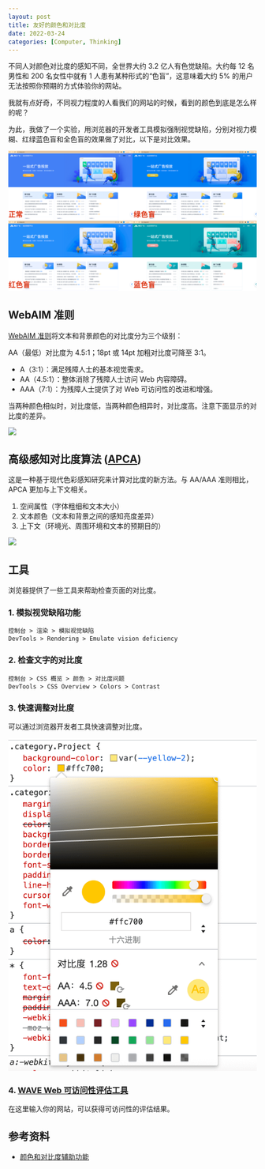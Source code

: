 ```yaml
---
layout: post
title: 友好的颜色和对比度
date: 2022-03-24
categories: [Computer, Thinking]
---
```


不同人对颜色对比度的感知不同，全世界大约 3.2 亿人有色觉缺陷。大约每 12 名男性和 200 名女性中就有 1 人患有某种形式的“色盲”，这意味着大约 5% 的用户无法按照你预期的方式体验你的网站。

我就有点好奇，不同视力程度的人看我们的网站的时候，看到的颜色到底是怎么样的呢？

为此，我做了一个实验，用浏览器的开发者工具模拟强制视觉缺陷，分别对视力模糊、红绿蓝色盲和全色盲的效果做了对比，以下是对比效果。

![](/assets/2022/2022-03-25-contrast-compare.png)

## WebAIM 准则

[WebAIM 准则](https://webaim.org/standards/wcag/)将文本和背景颜色的对比度分为三个级别：

AA（最低）对比度为 4.5:1；18pt 或 14pt 加粗对比度可降至 3:1。

- A（3:1）：满足残障人士的基本视觉需求。
- AA（4.5:1）：整体消除了残障人士访问 Web 内容障碍。
- AAA（7:1）：为残障人士提供了对 Web 可访问性的改进和增强。

当两种颜色相似时，对比度低，当两种颜色相异时，对比度高。注意下面显示的对比度的差异。

![](https://web-dev.imgix.net/image/admin/DcYclKelVqhQ2CWlIG97.jpg?auto=format&w=1600)

## 高级感知对比度算法 ([APCA](https://w3c.github.io/silver/guidelines/methods/Method-font-characteristic-contrast.html))

这是一种基于现代色彩感知研究来计算对比度的新方法。与 AA/AAA 准则相比，APCA 更加与上下文相关。

1. 空间属性（字体粗细和文本大小）
2. 文本颜色（文本和背景之间的感知亮度差异）
3. 上下文（环境光、周围环境和文本的预期目的）

![](https://web-dev.imgix.net/image/admin/YhGKRLYvt37j3ldlwiXE.png?auto=format&w=1600)

## 工具

浏览器提供了一些工具来帮助检查页面的对比度。

### 1. 模拟视觉缺陷功能

```
控制台 > 渲染 > 模拟视觉缺陷
DevTools > Rendering > Emulate vision deficiency
```

### 2. 检查文字的对比度

```
控制台 > CSS 概览 > 颜色 > 对比度问题
DevTools > CSS Overview > Colors > Contrast
```

### 3. 快速调整对比度

可以通过浏览器开发者工具快速调整对比度。

![](/assets/2022/0324-contrast.png)

### 4. [WAVE Web 可访问性评估工具](https://wave.webaim.org/report)

在这里输入你的网站，可以获得可访问性的评估结果。

## 参考资料

- [颜色和对比度辅助功能](https://web.dev/color-and-contrast-accessibility/?utm_source=devtools#-2)
